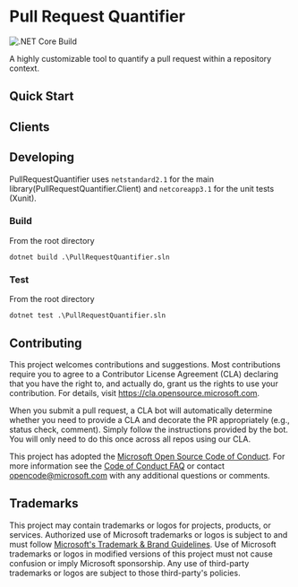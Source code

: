 # Pull Request Quantifier
![.NET Core Build](https://github.com/microsoft/PullRequestQuantifier/workflows/.NET%20Core%20Build/badge.svg)

A highly customizable tool to quantify a pull request within a repository context.

## Quick Start
## Clients
## Developing

PullRequestQuantifier uses `netstandard2.1` for the main library(PullRequestQuantifier.Client) and `netcoreapp3.1` for the unit tests (Xunit).

### Build

From the root directory

```
dotnet build .\PullRequestQuantifier.sln
```

### Test

From the root directory

```
dotnet test .\PullRequestQuantifier.sln
```

## Contributing

This project welcomes contributions and suggestions.  Most contributions require you to agree to a
Contributor License Agreement (CLA) declaring that you have the right to, and actually do, grant us
the rights to use your contribution. For details, visit https://cla.opensource.microsoft.com.

When you submit a pull request, a CLA bot will automatically determine whether you need to provide
a CLA and decorate the PR appropriately (e.g., status check, comment). Simply follow the instructions
provided by the bot. You will only need to do this once across all repos using our CLA.

This project has adopted the [Microsoft Open Source Code of Conduct](https://opensource.microsoft.com/codeofconduct/).
For more information see the [Code of Conduct FAQ](https://opensource.microsoft.com/codeofconduct/faq/) or
contact [opencode@microsoft.com](mailto:opencode@microsoft.com) with any additional questions or comments.

## Trademarks

This project may contain trademarks or logos for projects, products, or services. Authorized use of Microsoft 
trademarks or logos is subject to and must follow 
[Microsoft's Trademark & Brand Guidelines](https://www.microsoft.com/en-us/legal/intellectualproperty/trademarks/usage/general).
Use of Microsoft trademarks or logos in modified versions of this project must not cause confusion or imply Microsoft sponsorship.
Any use of third-party trademarks or logos are subject to those third-party's policies.
